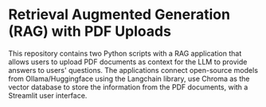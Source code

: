 # Retrieval Augmented Generation (RAG) with PDF Uploads
This repository contains two Python scripts with a RAG application that allows users to upload PDF documents as context for the LLM to provide answers to users' questions. The applications connect open-source models from Ollama/Huggingface using the Langchain library, use Chroma as the vector database to store the information from the PDF documents, with a Streamlit user interface.
